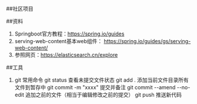 ##社区项目

##资料
1. Springboot官方教程：https://spring.io/guides
2. serving-web-content基本web组件：
https://spring.io/guides/gs/serving-web-content/
3. 参照网页：https://elasticsearch.cn/explore

##工具
1. git 常用命令
  git status 查看未提交文件状态
  git add . 添加当前文件目录所有文件到暂存中
  git commit -m "xxxx" 提交并备注
  git commit --amend --no-edit 追加之前的文件（相当于编辑修改之前的提交）
  git push 推送新代码